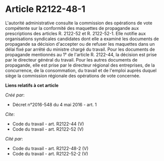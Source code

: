 # Article R2122-48-1

L'autorité administrative consulte la commission des opérations de vote compétente sur la conformité des maquettes de
propagande aux prescriptions des articles R. 2122-52 et R. 2122-52-1. Elle notifie aux organisations syndicales candidates
dont elle a examiné les documents de propagande sa décision d'accepter ou de refuser les maquettes dans un délai fixé par
arrêté du ministre chargé du travail. Pour les documents de propagande mentionnés au 1° de l'article R. 2122-44, la décision
est prise par le directeur général du travail. Pour les autres documents de propagande, elle est prise par le directeur
régional des entreprises, de la concurrence, de la consommation, du travail et de l'emploi auprès duquel siège la commission
régionale des opérations de vote concernée.

**Liens relatifs à cet article**

_Créé par_:

  - Décret n°2016-548 du 4 mai 2016 - art. 1

_Cite_:

  - Code du travail - art. R2122-44 (V)
  - Code du travail - art. R2122-52 (V)

_Cité par_:

  - Code du travail - art. R2122-48-2 (V)
  - Code du travail - art. R2122-52-2 (V)
